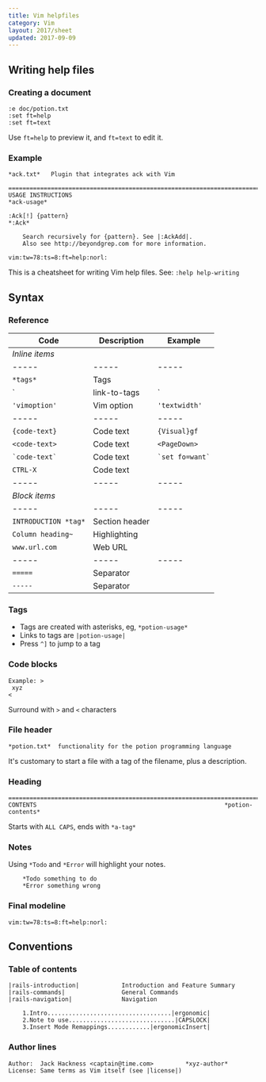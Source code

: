 ```yaml
---
title: Vim helpfiles
category: Vim
layout: 2017/sheet
updated: 2017-09-09
---
```


## Writing help files


### Creating a document

```nohighlight
:e doc/potion.txt
:set ft=help
:set ft=text
```

Use `ft=help` to preview it, and `ft=text` to edit it.

### Example

```nohighlight
*ack.txt*   Plugin that integrates ack with Vim

==============================================================================
USAGE INSTRUCTIONS                                                 *ack-usage*

:Ack[!] {pattern}                                                       *:Ack*

    Search recursively for {pattern}. See |:AckAdd|.
    Also see http://beyondgrep.com for more information.

vim:tw=78:ts=8:ft=help:norl:
```

This is a cheatsheet for writing Vim help files. See: `:help help-writing`

## Syntax

### Reference

| Code                 | Description    | Example             |
| -----                | -----          | -----               |
| *Inline items*                                              |
| -----                | -----          | -----               |
| `*tags*`             | Tags           |                     |
| `|link-to-tags|`     | Links to tags  | `|:command|`        |
| `'vimoption'`        | Vim option     | `'textwidth'`       |
| -----                | -----          | -----               |
| `{code-text}`        | Code text      | `{Visual}gf`        |
| `<code-text>`        | Code text      | `<PageDown>`        |
| `` `code-text` ``    | Code text      | `` `set fo=want` `` |
| `CTRL-X`             | Code text      |                     |
| -----                | -----          | -----               |
| *Block items*                                               |
| -----                | -----          | -----               |
| `INTRODUCTION *tag*` | Section header |                     |
| `Column heading~`    | Highlighting   |                     |
| `www.url.com`        | Web URL        |                     |
| -----                | -----          | -----               |
| `=====`              | Separator      |                     |
| `-----`              | Separator      |                     |

### Tags

 * Tags are created with asterisks, eg, `*potion-usage*`
 * Links to tags are `|potion-usage|`
 * Press `^]` to jump to a tag

### Code blocks

```
Example: >
 xyz
<
```

Surround with `>` and `<` characters

### File header

```
*potion.txt*  functionality for the potion programming language
```

It's customary to start a file with a tag of the filename, plus a description.

### Heading

```
==============================================================================
CONTENTS                                                     *potion-contents*
```

Starts with `ALL CAPS`, ends with `*a-tag*`

### Notes
Using `*Todo` and `*Error` will highlight your notes.

```
	*Todo something to do
	*Error something wrong
```

### Final modeline

```nohighlight
vim:tw=78:ts=8:ft=help:norl:
```

## Conventions

### Table of contents

```nohighlight
|rails-introduction|            Introduction and Feature Summary
|rails-commands|                General Commands
|rails-navigation|              Navigation
```

```nohighlight
    1.Intro...................................|ergonomic|
    2.Note to use..............................|CAPSLOCK|
    3.Insert Mode Remappings............|ergonomicInsert|
```

### Author lines

```nohighlight
Author:  Jack Hackness <captain@time.com>         *xyz-author*
License: Same terms as Vim itself (see |license|)
```
